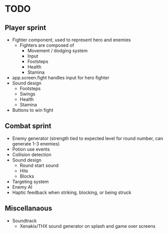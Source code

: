 # TODO
## Player sprint
- Fighter component, used to represent hero and enemies
  - Fighters are composed of
    - Movement / dodging system
    - Input
    - Footsteps
    - Health
    - Stamina
- app.screen.fight handles input for hero fighter
- Sound design
  - Footsteps
  - Swings
  - Health
  - Stamina
- Buttons to win fight

## Combat sprint
- Enemy generator (strength tied to expected level for round number, can generate 1-3 enemies)
- Potion use events
- Collision detection
- Sound design
  - Round start sound
  - Hits
  - Blocks
- Targeting system
- Enemy AI
- Haptic feedback when striking, blocking, or being struck

## Miscellanaous
- Soundtrack
  - Xenakis/THX sound generator on splash and game over screens
